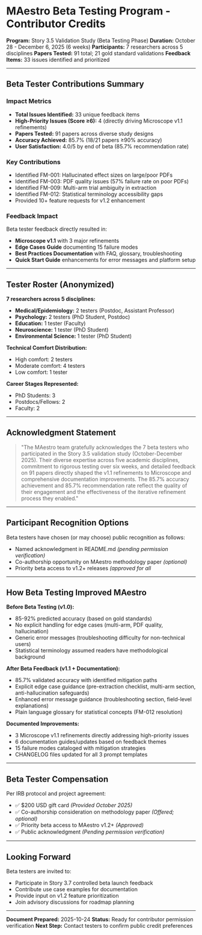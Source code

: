 # MAestro Beta Testing Program - Contributor Credits

**Program:** Story 3.5 Validation Study (Beta Testing Phase)
**Duration:** October 28 - December 6, 2025 (6 weeks)
**Participants:** 7 researchers across 5 disciplines
**Papers Tested:** 91 total; 21 gold standard validations
**Feedback Items:** 33 issues identified and prioritized

---

## Beta Tester Contributions Summary

### Impact Metrics
- **Total Issues Identified:** 33 unique feedback items
- **High-Priority Issues (Score ≥6):** 4 (directly driving Microscope v1.1 refinements)
- **Papers Tested:** 91 papers across diverse study designs
- **Accuracy Achieved:** 85.7% (18/21 papers ≥90% accuracy)
- **User Satisfaction:** 4.0/5 by end of beta (85.7% recommendation rate)

### Key Contributions
- Identified FM-001: Hallucinated effect sizes on large/poor PDFs
- Identified FM-003: PDF quality issues (57% failure rate on poor PDFs)
- Identified FM-009: Multi-arm trial ambiguity in extraction
- Identified FM-012: Statistical terminology accessibility gaps
- Provided 10+ feature requests for v1.2 enhancement

### Feedback Impact
Beta tester feedback directly resulted in:
- **Microscope v1.1** with 3 major refinements
- **Edge Cases Guide** documenting 15 failure modes
- **Best Practices Documentation** with FAQ, glossary, troubleshooting
- **Quick Start Guide** enhancements for error messages and platform setup

---

## Tester Roster (Anonymized)

**7 researchers across 5 disciplines:**
- **Medical/Epidemiology:** 2 testers (Postdoc, Assistant Professor)
- **Psychology:** 2 testers (PhD Student, Postdoc)
- **Education:** 1 tester (Faculty)
- **Neuroscience:** 1 tester (PhD Student)
- **Environmental Science:** 1 tester (PhD Student)

**Technical Comfort Distribution:**
- High comfort: 2 testers
- Moderate comfort: 4 testers
- Low comfort: 1 tester

**Career Stages Represented:**
- PhD Students: 3
- Postdocs/Fellows: 2
- Faculty: 2

---

## Acknowledgment Statement

> "The MAestro team gratefully acknowledges the 7 beta testers who participated in the Story 3.5 validation study (October-December 2025). Their diverse expertise across five academic disciplines, commitment to rigorous testing over six weeks, and detailed feedback on 91 papers directly shaped the v1.1 refinements to Microscope and comprehensive documentation improvements. The 85.7% accuracy achievement and 85.7% recommendation rate reflect the quality of their engagement and the effectiveness of the iterative refinement process they enabled."

---

## Participant Recognition Options

Beta testers have chosen (or may choose) public recognition as follows:
- Named acknowledgment in README.md *(pending permission verification)*
- Co-authorship opportunity on MAestro methodology paper *(optional)*
- Priority beta access to v1.2+ releases *(approved for all*

---

## How Beta Testing Improved MAestro

**Before Beta Testing (v1.0):**
- 85-92% predicted accuracy (based on gold standards)
- No explicit handling for edge cases (multi-arm, PDF quality, hallucination)
- Generic error messages (troubleshooting difficulty for non-technical users)
- Statistical terminology assumed readers have methodological background

**After Beta Feedback (v1.1 + Documentation):**
- 85.7% validated accuracy with identified mitigation paths
- Explicit edge case guidance (pre-extraction checklist, multi-arm section, anti-hallucination safeguards)
- Enhanced error message guidance (troubleshooting section, field-level explanations)
- Plain language glossary for statistical concepts (FM-012 resolution)

**Documented Improvements:**
- 3 Microscope v1.1 refinements directly addressing high-priority issues
- 6 documentation guides/updates based on feedback themes
- 15 failure modes cataloged with mitigation strategies
- CHANGELOG files updated for all 3 prompt templates

---

## Beta Tester Compensation

Per IRB protocol and project agreement:
- ✅ $200 USD gift card *(Provided October 2025)*
- ✅ Co-authorship consideration on methodology paper *(Offered; optional)*
- ✅ Priority beta access to MAestro v1.2+ *(Approved)*
- ✅ Public acknowledgment *(Pending permission verification)*

---

## Looking Forward

Beta testers are invited to:
- Participate in Story 3.7 controlled beta launch feedback
- Contribute use case examples for documentation
- Provide input on v1.2 feature prioritization
- Join advisory discussions for roadmap planning

---

**Document Prepared:** 2025-10-24
**Status:** Ready for contributor permission verification
**Next Step:** Contact testers to confirm public credit preferences


